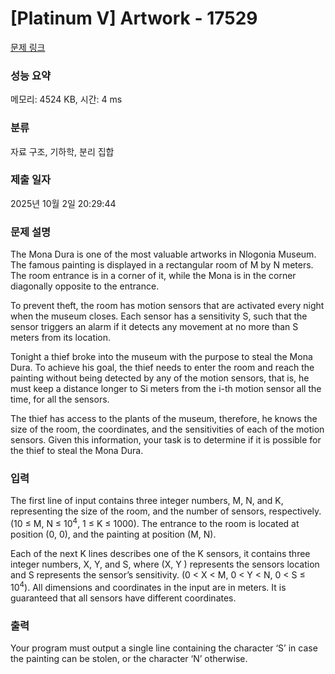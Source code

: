 # [Platinum V] Artwork - 17529 

[문제 링크](https://www.acmicpc.net/problem/17529) 

### 성능 요약

메모리: 4524 KB, 시간: 4 ms

### 분류

자료 구조, 기하학, 분리 집합

### 제출 일자

2025년 10월 2일 20:29:44

### 문제 설명

<p>The Mona Dura is one of the most valuable artworks in Nlogonia Museum. The famous painting is displayed in a rectangular room of M by N meters. The room entrance is in a corner of it, while the Mona is in the corner diagonally opposite to the entrance.</p>

<p>To prevent theft, the room has motion sensors that are activated every night when the museum closes. Each sensor has a sensitivity S, such that the sensor triggers an alarm if it detects any movement at no more than S meters from its location.</p>

<p>Tonight a thief broke into the museum with the purpose to steal the Mona Dura. To achieve his goal, the thief needs to enter the room and reach the painting without being detected by any of the motion sensors, that is, he must keep a distance longer to Si meters from the i-th motion sensor all the time, for all the sensors.</p>

<p>The thief has access to the plants of the museum, therefore, he knows the size of the room, the coordinates, and the sensitivities of each of the motion sensors. Given this information, your task is to determine if it is possible for the thief to steal the Mona Dura.</p>

### 입력 

 <p>The first line of input contains three integer numbers, M, N, and K, representing the size of the room, and the number of sensors, respectively. (10 ≤ M, N ≤ 10<sup>4</sup>, 1 ≤ K ≤ 1000). The entrance to the room is located at position (0, 0), and the painting at position (M, N).</p>

<p>Each of the next K lines describes one of the K sensors, it contains three integer numbers, X, Y, and S, where (X, Y ) represents the sensors location and S represents the sensor’s sensitivity. (0 < X < M, 0 < Y < N, 0 < S ≤ 10<sup>4</sup>). All dimensions and coordinates in the input are in meters. It is guaranteed that all sensors have different coordinates.</p>

### 출력 

 <p>Your program must output a single line containing the character ‘S’ in case the painting can be stolen, or the character ‘N’ otherwise.</p>

